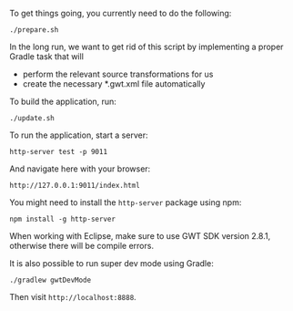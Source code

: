 To get things going, you currently need to do the following:

    ./prepare.sh

In the long run, we want to get rid of this script by implementing a proper
Gradle task that will
* perform the relevant source transformations for us
* create the necessary *.gwt.xml file automatically

To build the application, run:

    ./update.sh

To run the application, start a server:

    http-server test -p 9011

And navigate here with your browser:

    http://127.0.0.1:9011/index.html

You might need to install the `http-server` package using npm:

    npm install -g http-server

When working with Eclipse, make sure to use GWT SDK version 2.8.1, otherwise
there will be compile errors.

It is also possible to run super dev mode using Gradle:

    ./gradlew gwtDevMode

Then visit `http://localhost:8888`.
